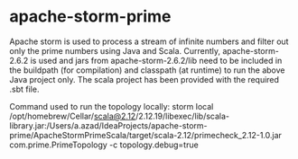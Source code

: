 # apache-storm-prime
Apache storm is used to process a stream of infinite numbers and filter out only the prime numbers using Java and Scala.
Currently, apache-storm-2.6.2 is used and jars from apache-storm-2.6.2/lib need to be included in the buildpath (for compilation) and classpath (at runtime) to run the above Java project only. The scala project has been provided with the required .sbt file.

Command used to run the topology locally:
storm local /opt/homebrew/Cellar/scala@2.12/2.12.19/libexec/lib/scala-library.jar:/Users/a.azad/IdeaProjects/apache-storm-prime/ApacheStormPrimeScala/target/scala-2.12/primecheck_2.12-1.0.jar com.prime.PrimeTopology -c topology.debug=true
